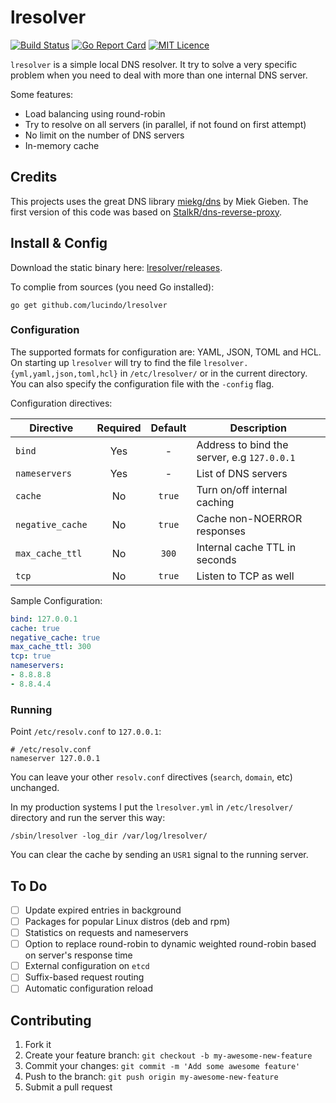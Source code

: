 # lresolver

[![Build Status](https://drone.io/github.com/lucindo/lresolver/status.png)](https://drone.io/github.com/lucindo/lresolver/latest)
[![Go Report Card](https://goreportcard.com/badge/github.com/lucindo/lresolver)](https://goreportcard.com/report/github.com/lucindo/lresolver)
[![MIT Licence](https://badges.frapsoft.com/os/mit/mit.png?v=103)](https://opensource.org/licenses/mit-license.php)

`lresolver` is a simple local DNS resolver. It try to solve a very specific problem when you need to deal with more than one internal DNS server.

Some features:

- Load balancing using round-robin
- Try to resolve on all servers (in parallel, if not found on first attempt)
- No limit on the number of DNS servers
- In-memory cache

## Credits

This projects uses the great DNS library [miekg/dns](https://github.com/miekg/dns) by Miek Gieben. The first version of this code was based on [StalkR/dns-reverse-proxy](https://github.com/StalkR/dns-reverse-proxy).

## Install & Config

Download the static binary here: [lresolver/releases](https://github.com/lucindo/lresolver/releases).

To complie from sources (you need Go installed):

```
go get github.com/lucindo/lresolver
```

### Configuration

The supported formats for configuration are: YAML, JSON, TOML and HCL. On starting up `lresolver` will try to find the file `lresolver.{yml,yaml,json,toml,hcl}` in `/etc/lresolver/` or in the current directory. You can also specify the configuration file with the `-config` flag.

Configuration directives:

| Directive       | Required | Default | Description                                 |
| ----------------|:--------:|:-------:|---------------------------------------------|
|`bind`           |Yes       |-        | Address to bind the server, e.g `127.0.0.1` |
|`nameservers`    |Yes       |-        | List of DNS servers                         |
|`cache`          |No        |`true`   | Turn on/off internal caching                |
|`negative_cache` |No        |`true`   | Cache non-NOERROR responses                 |
|`max_cache_ttl`  |No        |`300`    | Internal cache TTL in seconds               |
|`tcp`            |No        |`true`   | Listen to TCP as well                       |

Sample Configuration:

```yaml
bind: 127.0.0.1
cache: true
negative_cache: true
max_cache_ttl: 300
tcp: true
nameservers:
- 8.8.8.8
- 8.8.4.4
```

### Running

Point `/etc/resolv.conf` to `127.0.0.1`:

```
# /etc/resolv.conf
nameserver 127.0.0.1
```

You can leave your other `resolv.conf` directives (`search`, `domain`, etc) unchanged.

In my production systems I put the `lresolver.yml` in `/etc/lresolver/` directory and run the server this way:

```
/sbin/lresolver -log_dir /var/log/lresolver/
```

You can clear the cache by sending an `USR1` signal to the running server.

## To Do

- [ ] Update expired entries in background
- [ ] Packages for popular Linux distros (deb and rpm)
- [ ] Statistics on requests and nameservers
- [ ] Option to replace round-robin to dynamic weighted round-robin based on server's response time
- [ ] External configuration on `etcd`
- [ ] Suffix-based request routing
- [ ] Automatic configuration reload

## Contributing

1. Fork it
2. Create your feature branch: `git checkout -b my-awesome-new-feature`
3. Commit your changes: `git commit -m 'Add some awesome feature'`
4. Push to the branch: `git push origin my-awesome-new-feature`
5. Submit a pull request
